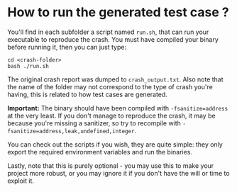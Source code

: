 # How to run the generated test case ?

You'll find in each subfolder a script named `run.sh`, that can run your executable to reproduce the crash.
You must have compiled your binary before running it, then you can just type:
```
cd <crash-folder>
bash ./run.sh
```

The original crash report was dumped to `crash_output.txt`.
Also note that the name of the folder may not correspond to the type of crash you're having, this is related to how test cases are generated.

**Important:** The binary should have been compiled with `-fsanitize=address` at the very least. 
If you don't manage to reproduce the crash, it may be because you're missing a sanitizer,
so try to recompile with `-fsanitize=address,leak,undefined,integer`.

You can check out the scripts if you wish, they are quite simple: 
they only export the required environment variables and run the binaries.

Lastly, note that this is purely optional - you may use this to make your project more robust, 
or you may ignore it if you don't have the will or time to exploit it.
